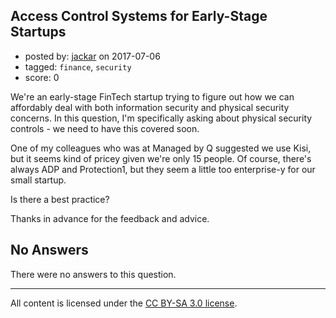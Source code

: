 ## Access Control Systems for Early-Stage Startups

- posted by: [jackar](https://stackexchange.com/users/3498409/jackar) on 2017-07-06
- tagged: `finance`, `security`
- score: 0

<p>We're an early-stage FinTech startup trying to figure out how we can affordably deal with both information security and physical security concerns. In this question, I'm specifically asking about physical security controls - we need to have this covered soon.</p>

<p>One of my colleagues who was at Managed by Q suggested we use Kisi, but it seems kind of pricey given we're only 15 people. Of course, there's always ADP and Protection1, but they seem a little too enterprise-y for our small startup.</p>

<p>Is there a best practice?</p>

<p>Thanks in advance for the feedback and advice.</p>


## No Answers

There were no answers to this question.


---

All content is licensed under the [CC BY-SA 3.0 license](https://creativecommons.org/licenses/by-sa/3.0/).
